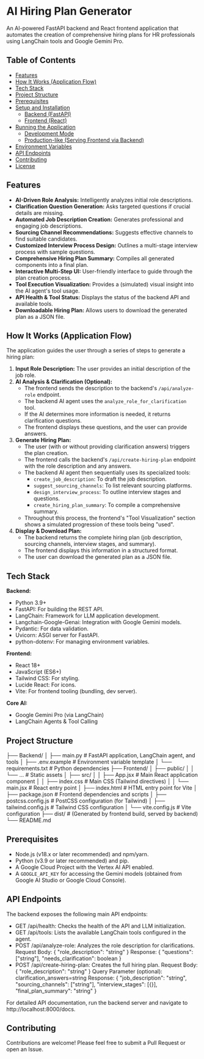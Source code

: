 # AI Hiring Plan Generator

An AI-powered FastAPI backend and React frontend application that automates the creation of comprehensive hiring plans for HR professionals using LangChain tools and Google Gemini Pro.


## Table of Contents

*   [Features](#features)
*   [How It Works (Application Flow)](#how-it-works-application-flow)
*   [Tech Stack](#tech-stack)
*   [Project Structure](#project-structure)
*   [Prerequisites](#prerequisites)
*   [Setup and Installation](#setup-and-installation)
    *   [Backend (FastAPI)](#backend-fastapi)
    *   [Frontend (React)](#frontend-react)
*   [Running the Application](#running-the-application)
    *   [Development Mode](#development-mode)
    *   [Production-like (Serving Frontend via Backend)](#production-like-serving-frontend-via-backend)
*   [Environment Variables](#environment-variables)
*   [API Endpoints](#api-endpoints)
*   [Contributing](#contributing)
*   [License](#license)

## Features

*   **AI-Driven Role Analysis:** Intelligently analyzes initial role descriptions.
*   **Clarification Question Generation:** Asks targeted questions if crucial details are missing.
*   **Automated Job Description Creation:** Generates professional and engaging job descriptions.
*   **Sourcing Channel Recommendations:** Suggests effective channels to find suitable candidates.
*   **Customized Interview Process Design:** Outlines a multi-stage interview process with sample questions.
*   **Comprehensive Hiring Plan Summary:** Compiles all generated components into a final plan.
*   **Interactive Multi-Step UI:** User-friendly interface to guide through the plan creation process.
*   **Tool Execution Visualization:** Provides a (simulated) visual insight into the AI agent's tool usage.
*   **API Health & Tool Status:** Displays the status of the backend API and available tools.
*   **Downloadable Hiring Plan:** Allows users to download the generated plan as a JSON file.

## How It Works (Application Flow)

The application guides the user through a series of steps to generate a hiring plan:

1.  **Input Role Description:** The user provides an initial description of the job role.
2.  **AI Analysis & Clarification (Optional):**
    *   The frontend sends the description to the backend's `/api/analyze-role` endpoint.
    *   The backend AI agent uses the `analyze_role_for_clarification` tool.
    *   If the AI determines more information is needed, it returns clarification questions.
    *   The frontend displays these questions, and the user can provide answers.
3.  **Generate Hiring Plan:**
    *   The user (with or without providing clarification answers) triggers the plan creation.
    *   The frontend calls the backend's `/api/create-hiring-plan` endpoint with the role description and any answers.
    *   The backend AI agent then sequentially uses its specialized tools:
        *   `create_job_description`: To draft the job description.
        *   `suggest_sourcing_channels`: To list relevant sourcing platforms.
        *   `design_interview_process`: To outline interview stages and questions.
        *   `create_hiring_plan_summary`: To compile a comprehensive summary.
    *   Throughout this process, the frontend's "Tool Visualization" section shows a simulated progression of these tools being "used".
4.  **Display & Download Plan:**
    *   The backend returns the complete hiring plan (job description, sourcing channels, interview stages, and summary).
    *   The frontend displays this information in a structured format.
    *   The user can download the generated plan as a JSON file.

## Tech Stack

**Backend:**

*   Python 3.9+
*   FastAPI: For building the REST API.
*   LangChain: Framework for LLM application development.
*   Langchain-Google-Genai: Integration with Google Gemini models.
*   Pydantic: For data validation.
*   Uvicorn: ASGI server for FastAPI.
*   python-dotenv: For managing environment variables.

**Frontend:**

*   React 18+
*   JavaScript (ES6+)
*   Tailwind CSS: For styling.
*   Lucide React: For icons.
*   Vite: For frontend tooling (bundling, dev server).

**Core AI:**

*   Google Gemini Pro (via LangChain)
*   LangChain Agents & Tool Calling

## Project Structure

├── Backend/
│ ├── main.py # FastAPI application, LangChain agent, and tools
│ ├── .env.example # Environment variable template
│ └── requirements.txt # Python dependencies
├── Frontend/
│ ├── public/
│ │ └── ... # Static assets
│ ├── src/
│ │ ├── App.jsx # Main React application component
│ │ ├── index.css # Main CSS (Tailwind directives)
│ │ └── main.jsx # React entry point
│ ├── index.html # HTML entry point for Vite
│ ├── package.json # Frontend dependencies and scripts
│ ├── postcss.config.js # PostCSS configuration (for Tailwind)
│ ├── tailwind.config.js # Tailwind CSS configuration
│ └── vite.config.js # Vite configuration
├── dist/ # (Generated by frontend build, served by backend)
└── README.md


## Prerequisites

*   Node.js (v18.x or later recommended) and npm/yarn.
*   Python (v3.9 or later recommended) and pip.
*   A Google Cloud Project with the Vertex AI API enabled.
*   A `GOOGLE_API_KEY` for accessing the Gemini models (obtained from Google AI Studio or Google Cloud Console).

## API Endpoints

The backend exposes the following main API endpoints:
* GET /api/health: Checks the health of the API and LLM initialization.
* GET /api/tools: Lists the available LangChain tools configured in the agent.
* POST /api/analyze-role: Analyzes the role description for clarifications.
    Request Body: { "role_description": "string" }
    Response: { "questions": ["string"], "needs_clarification": boolean }
* POST /api/create-hiring-plan: Creates the full hiring plan.
    Request Body: { "role_description": "string" }
    Query Parameter (optional): clarification_answers=string
    Response: { "job_description": "string", "sourcing_channels": ["string"], "interview_stages": [{}], "final_plan_summary": "string" }

For detailed API documentation, run the backend server and navigate to http://localhost:8000/docs.

## Contributing

Contributions are welcome! Please feel free to submit a Pull Request or open an Issue.
